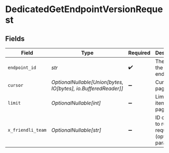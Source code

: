 # DedicatedGetEndpointVersionRequest


## Fields

| Field                                                          | Type                                                           | Required                                                       | Description                                                    |
| -------------------------------------------------------------- | -------------------------------------------------------------- | -------------------------------------------------------------- | -------------------------------------------------------------- |
| `endpoint_id`                                                  | *str*                                                          | :heavy_check_mark:                                             | The ID of the endpoint                                         |
| `cursor`                                                       | *OptionalNullable[Union[bytes, IO[bytes], io.BufferedReader]]* | :heavy_minus_sign:                                             | Cursor for pagination                                          |
| `limit`                                                        | *OptionalNullable[int]*                                        | :heavy_minus_sign:                                             | Limit of items per page                                        |
| `x_friendli_team`                                              | *OptionalNullable[str]*                                        | :heavy_minus_sign:                                             | ID of team to run requests as (optional parameter).            |